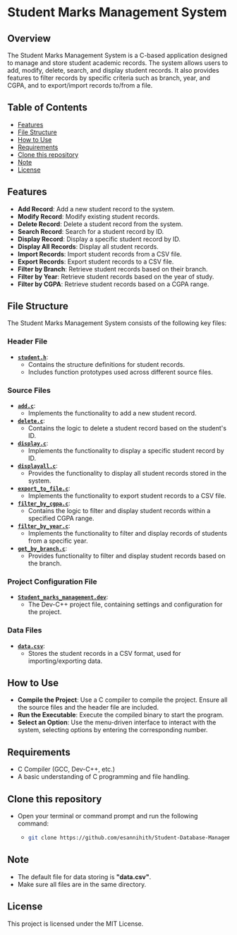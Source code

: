 # Student Marks Management System

## Overview
The Student Marks Management System is a C-based application designed to manage and store student academic records. The system allows users to add, modify, delete, search, and display student records. It also provides features to filter records by specific criteria such as branch, year, and CGPA, and to export/import records to/from a file.

## Table of Contents
* [Features](/#Features)
* [File Structure](/#File-Structure)
* [How to Use](/#How-to-Use)
* [Requirements](/#Requirements)
* [Clone this repository](/#Clone-this-repository)
* [Note](/#Note)
* [License](/#License)

## Features
- **Add Record**: Add a new student record to the system.
- **Modify Record**: Modify existing student records.
- **Delete Record**: Delete a student record from the system.
- **Search Record**: Search for a student record by ID.
- **Display Record**: Display a specific student record by ID.
- **Display All Records**: Display all student records.
- **Import Records**: Import student records from a CSV file.
- **Export Records**: Export student records to a CSV file.
- **Filter by Branch**: Retrieve student records based on their branch.
- **Filter by Year**: Retrieve student records based on the year of study.
- **Filter by CGPA**: Retrieve student records based on a CGPA range.

## File Structure

The Student Marks Management System consists of the following key files:

### Header File
- **[`student.h`](/student.h)**: 
  - Contains the structure definitions for student records.
  - Includes function prototypes used across different source files.

### Source Files
- **[`add.c`](/add.c)**:
  - Implements the functionality to add a new student record.
- **[`delete.c`](/delete.c)**:
  - Contains the logic to delete a student record based on the student's ID.
- **[`display.c`](display.c)**:
  - Implements the functionality to display a specific student record by ID.
- **[`displayall.c`](/displayall.c)**:
  - Provides the functionality to display all student records stored in the system.
- **[`export_to_file.c`](/export_to_file.c)**:
  - Implements the functionality to export student records to a CSV file.
- **[`filter_by_cgpa.c`](/filter_by_cgpa.c)**:
  - Contains the logic to filter and display student records within a specified CGPA range.
- **[`filter_by_year.c`](/filter_by_year.c)**:
  - Implements the functionality to filter and display records of students from a specific year.
- **[`get_by_branch.c`](/get_by_branch.c)**:
  - Provides functionality to filter and display student records based on the branch.

### Project Configuration File
- **[`Student_marks_management.dev`](/Student_marks_management.dev)**:
  - The Dev-C++ project file, containing settings and configuration for the project.

### Data Files
- **[`data.csv`](/data.csv)**:
  - Stores the student records in a CSV format, used for importing/exporting data.

## How to Use
- **Compile the Project**: Use a C compiler to compile the project. Ensure all the source files and the header file are included.
- **Run the Executable**: Execute the compiled binary to start the program.
- **Select an Option**: Use the menu-driven interface to interact with the system, selecting options by entering the corresponding number.

## Requirements
- C Compiler (GCC, Dev-C++, etc.)
- A basic understanding of C programming and file handling.

## Clone this repository
- Open your terminal or command prompt and run the following command:
    - ```bash
      git clone https://github.com/esannihith/Student-Database-Management-In--C-

## Note
- The default file for data storing is **"data.csv"**.
- Make sure all files are in the same directory.

## License
This project is licensed under the MIT License.
